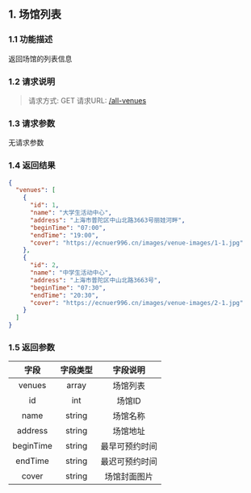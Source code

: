 ## 1. 场馆列表
### 1.1 功能描述
返回场馆的列表信息
### 1.2 请求说明
> 请求方式: GET
  请求URL: [/all-venues](https://ecnuer996.cn/MeetHere/api/all-venues)
### 1.3 请求参数
无请求参数
### 1.4 返回结果
```json
{
  "venues": [
    {
      "id": 1,
      "name": "大学生活动中心",
      "address": "上海市普陀区中山北路3663号丽娃河畔",
      "beginTime": "07:00",
      "endTime": "19:00",
      "cover": "https://ecnuer996.cn/images/venue-images/1-1.jpg"
    },
    {
      "id": 2,
      "name": "中学生活动中心",
      "address": "上海市普陀区中山北路3663号",
      "beginTime": "07:30",
      "endTime": "20:30",
      "cover": "https://ecnuer996.cn/images/venue-images/2-1.jpg"
    }
  ]
}
```
### 1.5 返回参数
字段       |字段类型       |字段说明
:----------:|:---------:|:---------:
venues     | array        | 场馆列表
id         | int          | 场馆ID
name       | string       | 场馆名称
address    | string       | 场馆地址
beginTime  | string       | 最早可预约时间
endTime    | string       | 最迟可预约时间
cover      | string       | 场馆封面图片


